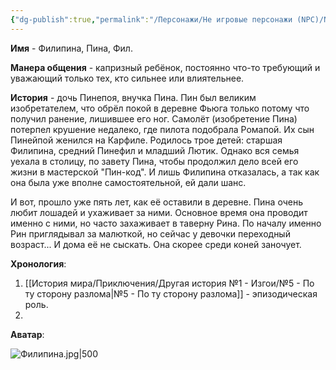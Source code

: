 ```yaml
---
{"dg-publish":true,"permalink":"/Персонажи/Не игровые персонажи (NPC)/NPC/Темноземье/Фьюга/Филипина/","noteIcon":"","created":"2025-09-16T12:54:49.530+03:00","updated":"2025-09-16T13:37:16.524+03:00"}
---
```


**Имя** - Филипина, Пина, Фил.

**Манера общения** - капризный ребёнок, постоянно что-то требующий и уважающий только тех, кто сильнее или влиятельнее. 

**История** - дочь Пинепоя, внучка Пина. Пин был великим изобретателем, что обрёл покой в деревне Фьюга только потому что получил ранение, лишившее его ног. Самолёт (изобретение Пина) потерпел крушение недалеко, где пилота подобрала Ромапой. Их сын Пинейпой женился на Карфиле. Родилось трое детей: старшая Филипина, средний Пинефил и младший Лютик. Однако вся семья уехала в столицу, по завету Пина, чтобы продолжил дело всей его жизни в мастерской "Пин-код". И лишь Филипина отказалась, а так как она была уже вполне самостоятельной, ей дали шанс. 

И вот, прошло уже пять лет, как её оставили в деревне. Пина очень любит лошадей и ухаживает за ними. Основное время она проводит именно с ними, но часто захаживает в таверну Рина. По началу именно Рин приглядывал за малюткой, но сейчас у девочки переходный возраст... И дома её не сыскать. Она скорее среди коней заночует. 

**Хронология**:
1. [[История мира/Приключения/Другая история №1 - Изгои/№5 - По ту сторону разлома\|№5 - По ту сторону разлома]] - эпизодическая роль.
2. 

**Аватар**:

![Филипина.jpg|500](/img/user/system/img/NPC/%D0%A2%D0%B5%D0%BC%D0%BD%D0%BE%D0%B7%D0%B5%D0%BC%D1%8C%D0%B5/%D0%A2%D0%B5%D0%BC%D0%BD%D0%BE%D0%BB%D0%B5%D1%81%D1%8C%D0%B5/%D0%A4%D0%B8%D0%BB%D0%B8%D0%BF%D0%B8%D0%BD%D0%B0.jpg)